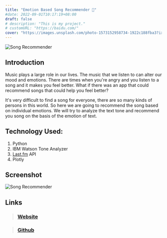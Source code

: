 ```yaml
---
title: "Emotion Based Song Recommender 🎵"
#date: 2022-09-01T10:17:19+08:00
draft: false
# description: "This is my project."
# customURL: "https://baidu.com/"
cover: "https://images.unsplash.com/photo-1573152958734-1922c188fba3?ixlib=rb-4.0.3&ixid=MnwxMjA3fDB8MHxwaG90by1wYWdlfHx8fGVufDB8fHx8&auto=format&fit=crop&w=1632&q=80"
---
```


![Song Recommender](https://images.unsplash.com/photo-1573152958734-1922c188fba3?ixlib=rb-4.0.3&ixid=MnwxMjA3fDB8MHxwaG90by1wYWdlfHx8fGVufDB8fHx8&auto=format&fit=crop&w=1632&q=80)


## Introduction

Music plays a large role in our lives. The music that we listen to can alter our mood and emotions. There are times when you're angry and you listen to a song and it makes you feel better. What if there was an app that could recommend songs that could help you feel better?

It's very difficult to find a song for everyone, there are so many kinds of persons in this world. So here we are going to recommend the song based on individual emotions. We will try to analyze the text tone and recommend you song on the basis of the emotion of text.

## Technology Used:

1. Python
2. IBM Watson Tone Analyzer
3. [Last.fm](http://Last.fm) API
4. Plotly

## Screenshot

![Song Recommender](https://github.com/GurpreetMeelu/song-recommender/blob/master/images/sc1.png?raw=true)

## Links
> ### [Website](https://gurpreetmeelu-song-recommender-app-q5t4cy.streamlit.app/)

> ### [Github](https://github.com/GurpreetMeelu/song-recommender)

